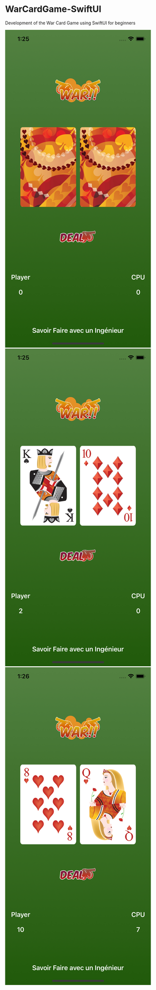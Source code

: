 # WarCardGame-SwiftUI


Development of the War Card Game using SwiftUI for beginners



![plot](./Screenshots/img1.png)
![plot](./Screenshots/img2.png)
![plot](./Screenshots/img3.png)

